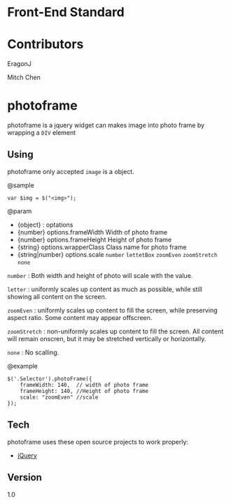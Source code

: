 Front-End Standard
==================

Contributors
============

EragonJ

Mitch Chen

photoframe
=========


photoframe is a jquery widget can makes image into photo frame by wrapping a `DIV` element 

Using
-
photoframe only accepted ` image ` is a object.

@sample

    var $img = $("<img>");
    
    
@param      

  - {object} : optations
  - {number} options.frameWidth Width of photo frame
  - {number} options.frameHeight Height of photo frame
  - {string} options.wrapperClass Class name for photo frame
  - {string|number} options.scale `number` `lettetBox` `zoomEven` `zoomStretch` `none`  

`number` : Both width and height of photo will scale with the value.
     
`letter` : uniformly scales up content as much as possible, while still showing all content on the screen.

`zoomEven` : uniformly scales up content to fill the screen, while preserving aspect ratio. Some content may appear offscreen.

`zoomStretch` : non-uniformly scales up content to fill the screen. All content will remain onscren, but it may be stretched vertically or horizontally.

`none` : No scalling.

@example

    $('.Selector').photoFrame({
        frameWidth: 140,  // width of photo frame
		frameHeight: 140, //Height of photo frame
		scale: "zoomEven" //scale
    });


Tech
-----------

photoframe uses these open source projects to work properly:

* [jQuery] 


  [jQuery]: http://jquery.com  
  
Version
-

1.0

